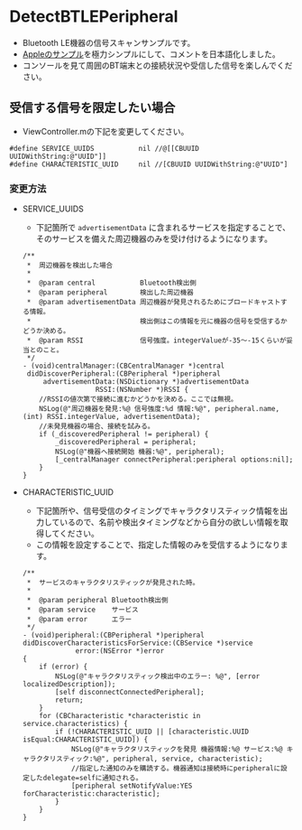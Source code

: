 # DetectBTLEPeripheral

- Bluetooth LE機器の信号スキャンサンプルです。
- [Appleのサンプル](https://developer.apple.com/library/ios/samplecode/BTLE_Transfer/Introduction/Intro.html)を極力シンプルにして、コメントを日本語化しました。
- コンソールを見て周囲のBT端末との接続状況や受信した信号を楽しんでください。

## 受信する信号を限定したい場合

- ViewController.mの下記を変更してください。
```objc
#define SERVICE_UUIDS           nil //@[[CBUUID UUIDWithString:@"UUID"]]
#define CHARACTERISTIC_UUID     nil //[CBUUID UUIDWithString:@"UUID"]
```
### 変更方法

- SERVICE_UUIDS
	- 下記箇所で ```advertisementData``` に含まれるサービスを指定することで、そのサービスを備えた周辺機器のみを受け付けるようになります。
	```objc
	/**
	 *  周辺機器を検出した場合
	 *
	 *  @param central           Bluetooth検出側
	 *  @param peripheral        検出した周辺機器
	 *  @param advertisementData 周辺機器が発見されるためにブロードキャストする情報。
	 *                           検出側はこの情報を元に機器の信号を受信するかどうか決める。
	 *  @param RSSI              信号強度。integerValueが-35〜-15くらいが妥当とのこと。
	 */
	- (void)centralManager:(CBCentralManager *)central
	 didDiscoverPeripheral:(CBPeripheral *)peripheral
	     advertisementData:(NSDictionary *)advertisementData
	                  RSSI:(NSNumber *)RSSI {
	    //RSSIの値次第で接続に進むかどうかを決める。ここでは無視。
	    NSLog(@"周辺機器を発見:%@ 信号強度:%d 情報:%@", peripheral.name, (int) RSSI.integerValue, advertisementData);
	    //未発見機器の場合、接続を試みる。
	    if (_discoveredPeripheral != peripheral) {
	        _discoveredPeripheral = peripheral;
	        NSLog(@"機器へ接続開始 機器:%@", peripheral);
	        [_centralManager connectPeripheral:peripheral options:nil];
	    }
	}
	```

- CHARACTERISTIC_UUID
	- 下記箇所や、信号受信のタイミングでキャラクタリスティック情報を出力しているので、名前や検出タイミングなどから自分の欲しい情報を取得してください。
	- この情報を設定することで、指定した情報のみを受信するようになります。
	```objc
	/**
	 *  サービスのキャラクタリスティックが発見された時。
	 *
	 *  @param peripheral Bluetooth検出側
	 *  @param service    サービス
	 *  @param error      エラー
	 */
	- (void)peripheral:(CBPeripheral *)peripheral
	didDiscoverCharacteristicsForService:(CBService *)service
	             error:(NSError *)error
	{
	    if (error) {
	        NSLog(@"キャラクタリスティック検出中のエラー: %@", [error localizedDescription]);
	        [self disconnectConnectedPeripheral];
	        return;
	    }
	    for (CBCharacteristic *characteristic in service.characteristics) {
	        if (!CHARACTERISTIC_UUID || [characteristic.UUID isEqual:CHARACTERISTIC_UUID]) {
		        NSLog(@"キャラクタリスティックを発見 機器情報:%@ サービス:%@ キャラクタリスティック:%@", peripheral, service, characteristic);
	            //指定した通知のみを購読する。機器通知は接続時にperipheralに設定したdelegate=selfに通知される。
	            [peripheral setNotifyValue:YES forCharacteristic:characteristic];
	        }
	    }
	}
	```

